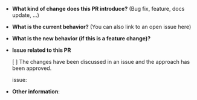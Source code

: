 - **What kind of change does this PR introduce?** (Bug fix, feature, docs update, ...)

- **What is the current behavior?** (You can also link to an open issue here)

- **What is the new behavior (if this is a feature change)?**

- **Issue related to this PR**
  <!--
  please make sure that these changes have been discussed and approved in an issue.
  Otherwise, please do: https://github.com/hatemhosny/racing-bars/issues/new
  -->

  [ ] The changes have been discussed in an issue and the approach has been approved.

  issue:

- **Other information**:
